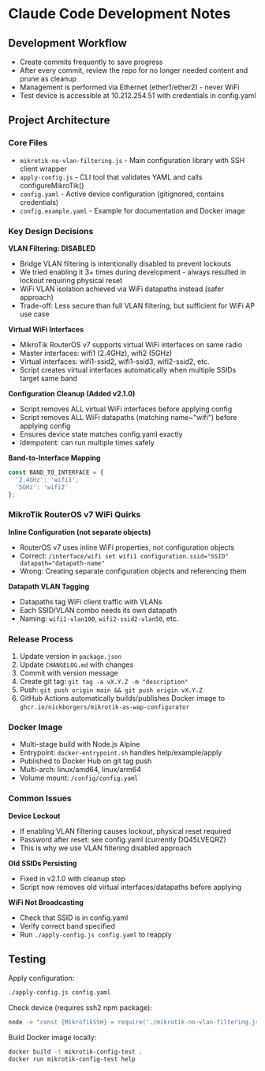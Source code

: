 # Claude Code Development Notes

## Development Workflow

- Create commits frequently to save progress
- After every commit, review the repo for no longer needed content and prune as cleanup
- Management is performed via Ethernet (ether1/ether2) - never WiFi
- Test device is accessible at 10.212.254.51 with credentials in config.yaml

## Project Architecture

### Core Files
- `mikrotik-no-vlan-filtering.js` - Main configuration library with SSH client wrapper
- `apply-config.js` - CLI tool that validates YAML and calls configureMikroTik()
- `config.yaml` - Active device configuration (gitignored, contains credentials)
- `config.example.yaml` - Example for documentation and Docker image

### Key Design Decisions

**VLAN Filtering: DISABLED**
- Bridge VLAN filtering is intentionally disabled to prevent lockouts
- We tried enabling it 3+ times during development - always resulted in lockout requiring physical reset
- WiFi VLAN isolation achieved via WiFi datapaths instead (safer approach)
- Trade-off: Less secure than full VLAN filtering, but sufficient for WiFi AP use case

**Virtual WiFi Interfaces**
- MikroTik RouterOS v7 supports virtual WiFi interfaces on same radio
- Master interfaces: wifi1 (2.4GHz), wifi2 (5GHz)
- Virtual interfaces: wifi1-ssid2, wifi1-ssid3, wifi2-ssid2, etc.
- Script creates virtual interfaces automatically when multiple SSIDs target same band

**Configuration Cleanup (Added v2.1.0)**
- Script removes ALL virtual WiFi interfaces before applying config
- Script removes ALL WiFi datapaths (matching name~"wifi") before applying config
- Ensures device state matches config.yaml exactly
- Idempotent: can run multiple times safely

**Band-to-Interface Mapping**
```javascript
const BAND_TO_INTERFACE = {
  '2.4GHz': 'wifi1',
  '5GHz': 'wifi2'
};
```

### MikroTik RouterOS v7 WiFi Quirks

**Inline Configuration (not separate objects)**
- RouterOS v7 uses inline WiFi properties, not configuration objects
- Correct: `/interface/wifi set wifi1 configuration.ssid="SSID" datapath="datapath-name"`
- Wrong: Creating separate configuration objects and referencing them

**Datapath VLAN Tagging**
- Datapaths tag WiFi client traffic with VLANs
- Each SSID/VLAN combo needs its own datapath
- Naming: `wifi1-vlan100`, `wifi2-ssid2-vlan50`, etc.

### Release Process

1. Update version in `package.json`
2. Update `CHANGELOG.md` with changes
3. Commit with version message
4. Create git tag: `git tag -a vX.Y.Z -m "description"`
5. Push: `git push origin main && git push origin vX.Y.Z`
6. GitHub Actions automatically builds/publishes Docker image to `ghcr.io/nickborgers/mikrotik-as-wap-configurator`

### Docker Image

- Multi-stage build with Node.js Alpine
- Entrypoint: `docker-entrypoint.sh` handles help/example/apply
- Published to Docker Hub on git tag push
- Multi-arch: linux/amd64, linux/arm64
- Volume mount: `/config/config.yaml`

### Common Issues

**Device Lockout**
- If enabling VLAN filtering causes lockout, physical reset required
- Password after reset: see config.yaml (currently DQ45LVEQRZ)
- This is why we use VLAN filtering disabled approach

**Old SSIDs Persisting**
- Fixed in v2.1.0 with cleanup step
- Script now removes old virtual interfaces/datapaths before applying

**WiFi Not Broadcasting**
- Check that SSID is in config.yaml
- Verify correct band specified
- Run `./apply-config.js config.yaml` to reapply

## Testing

Apply configuration:
```bash
./apply-config.js config.yaml
```

Check device (requires ssh2 npm package):
```bash
node -e "const {MikroTikSSH} = require('./mikrotik-no-vlan-filtering.js'); ..."
```

Build Docker image locally:
```bash
docker build -t mikrotik-config-test .
docker run mikrotik-config-test help
```